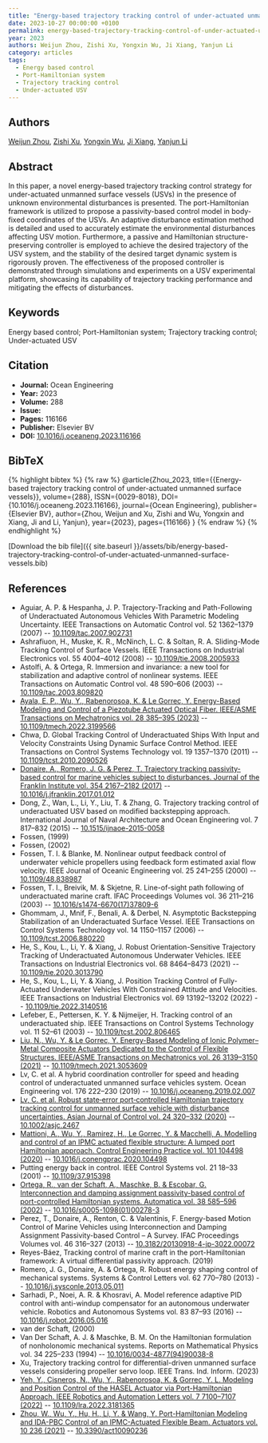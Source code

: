```yaml
---
title: "Energy-based trajectory tracking control of under-actuated unmanned surface vessels"
date: 2023-10-27 00:00:00 +0100
permalink: energy-based-trajectory-tracking-control-of-under-actuated-unmanned-surface-vessels
year: 2023
authors: Weijun Zhou, Zishi Xu, Yongxin Wu, Ji Xiang, Yanjun Li
category: articles
tags:
  - Energy based control
  - Port-Hamiltonian system
  - Trajectory tracking control
  - Under-actuated USV
---
```

 
## Authors
[Weijun Zhou](authors/weijun-zhou), [Zishi Xu](authors/zishi-xu), [Yongxin Wu](authors/yongxin-wu), [Ji Xiang](authors/ji-xiang), [Yanjun Li](authors/yanjun-li)
 
## Abstract
In this paper, a novel energy-based trajectory tracking control strategy for under-actuated unmanned surface vessels (USVs) in the presence of unknown environmental disturbances is presented. The port-Hamiltonian framework is utilized to propose a passivity-based control model in body-fixed coordinates of the USVs. An adaptive disturbance estimation method is detailed and used to accurately estimate the environmental disturbances affecting USV motion. Furthermore, a passive and Hamiltonian structure-preserving controller is employed to achieve the desired trajectory of the USV system, and the stability of the desired target dynamic system is rigorously proven. The effectiveness of the proposed controller is demonstrated through simulations and experiments on a USV experimental platform, showcasing its capability of trajectory tracking performance and mitigating the effects of disturbances.
 
## Keywords
Energy based control; Port-Hamiltonian system; Trajectory tracking control; Under-actuated USV
 
## Citation
- **Journal:** Ocean Engineering
- **Year:** 2023
- **Volume:** 288
- **Issue:** 
- **Pages:** 116166
- **Publisher:** Elsevier BV
- **DOI:** [10.1016/j.oceaneng.2023.116166](https://doi.org/10.1016/j.oceaneng.2023.116166)
 
## BibTeX
{% highlight bibtex %}
{% raw %}
@article{Zhou_2023,
  title={{Energy-based trajectory tracking control of under-actuated unmanned surface vessels}},
  volume={288},
  ISSN={0029-8018},
  DOI={10.1016/j.oceaneng.2023.116166},
  journal={Ocean Engineering},
  publisher={Elsevier BV},
  author={Zhou, Weijun and Xu, Zishi and Wu, Yongxin and Xiang, Ji and Li, Yanjun},
  year={2023},
  pages={116166}
}
{% endraw %}
{% endhighlight %}
 
[Download the bib file]({{ site.baseurl }}/assets/bib/energy-based-trajectory-tracking-control-of-under-actuated-unmanned-surface-vessels.bib)
 
## References
- Aguiar, A. P. & Hespanha, J. P. Trajectory-Tracking and Path-Following of Underactuated Autonomous Vehicles With Parametric Modeling Uncertainty. IEEE Transactions on Automatic Control vol. 52 1362–1379 (2007) -- [10.1109/tac.2007.902731](https://doi.org/10.1109/tac.2007.902731)
- Ashrafiuon, H., Muske, K. R., McNinch, L. C. & Soltan, R. A. Sliding-Mode Tracking Control of Surface Vessels. IEEE Transactions on Industrial Electronics vol. 55 4004–4012 (2008) -- [10.1109/tie.2008.2005933](https://doi.org/10.1109/tie.2008.2005933)
- Astolfi, A. & Ortega, R. Immersion and invariance: a new tool for stabilization and adaptive control of nonlinear systems. IEEE Transactions on Automatic Control vol. 48 590–606 (2003) -- [10.1109/tac.2003.809820](https://doi.org/10.1109/tac.2003.809820)
- [Ayala, E. P., Wu, Y., Rabenorosoa, K. & Le Gorrec, Y. Energy-Based Modeling and Control of a Piezotube Actuated Optical Fiber. IEEE/ASME Transactions on Mechatronics vol. 28 385–395 (2023)](energy-based-modeling-and-control-of-a-piezotube-actuated-optical-fiber) -- [10.1109/tmech.2022.3199566](https://doi.org/10.1109/tmech.2022.3199566)
- Chwa, D. Global Tracking Control of Underactuated Ships With Input and Velocity Constraints Using Dynamic Surface Control Method. IEEE Transactions on Control Systems Technology vol. 19 1357–1370 (2011) -- [10.1109/tcst.2010.2090526](https://doi.org/10.1109/tcst.2010.2090526)
- [Donaire, A., Romero, J. G. & Perez, T. Trajectory tracking passivity-based control for marine vehicles subject to disturbances. Journal of the Franklin Institute vol. 354 2167–2182 (2017)](trajectory-tracking-passivity-based-control-for-marine-vehicles-subject-to-disturbances) -- [10.1016/j.jfranklin.2017.01.012](https://doi.org/10.1016/j.jfranklin.2017.01.012)
- Dong, Z., Wan, L., Li, Y., Liu, T. & Zhang, G. Trajectory tracking control of underactuated USV based on modified backstepping approach. International Journal of Naval Architecture and Ocean Engineering vol. 7 817–832 (2015) -- [10.1515/ijnaoe-2015-0058](https://doi.org/10.1515/ijnaoe-2015-0058)
- Fossen, (1999)
- Fossen, (2002)
- Fossen, T. I. & Blanke, M. Nonlinear output feedback control of underwater vehicle propellers using feedback form estimated axial flow velocity. IEEE Journal of Oceanic Engineering vol. 25 241–255 (2000) -- [10.1109/48.838987](https://doi.org/10.1109/48.838987)
- Fossen, T. I., Breivik, M. & Skjetne, R. Line-of-sight path following of underactuated marine craft. IFAC Proceedings Volumes vol. 36 211–216 (2003) -- [10.1016/s1474-6670(17)37809-6](https://doi.org/10.1016/s1474-6670(17)37809-6)
- Ghommam, J., Mnif, F., Benali, A. & Derbel, N. Asymptotic Backstepping Stabilization of an Underactuated Surface Vessel. IEEE Transactions on Control Systems Technology vol. 14 1150–1157 (2006) -- [10.1109/tcst.2006.880220](https://doi.org/10.1109/tcst.2006.880220)
- He, S., Kou, L., Li, Y. & Xiang, J. Robust Orientation-Sensitive Trajectory Tracking of Underactuated Autonomous Underwater Vehicles. IEEE Transactions on Industrial Electronics vol. 68 8464–8473 (2021) -- [10.1109/tie.2020.3013790](https://doi.org/10.1109/tie.2020.3013790)
- He, S., Kou, L., Li, Y. & Xiang, J. Position Tracking Control of Fully-Actuated Underwater Vehicles With Constrained Attitude and Velocities. IEEE Transactions on Industrial Electronics vol. 69 13192–13202 (2022) -- [10.1109/tie.2022.3140516](https://doi.org/10.1109/tie.2022.3140516)
- Lefeber, E., Pettersen, K. Y. & Nijmeijer, H. Tracking control of an underactuated ship. IEEE Transactions on Control Systems Technology vol. 11 52–61 (2003) -- [10.1109/tcst.2002.806465](https://doi.org/10.1109/tcst.2002.806465)
- [Liu, N., Wu, Y. & Le Gorrec, Y. Energy-Based Modeling of Ionic Polymer–Metal Composite Actuators Dedicated to the Control of Flexible Structures. IEEE/ASME Transactions on Mechatronics vol. 26 3139–3150 (2021)](energy-based-modeling-of-ionic-polymer-metal-composite-actuators-dedicated-to-the-control-of-flexible-structures) -- [10.1109/tmech.2021.3053609](https://doi.org/10.1109/tmech.2021.3053609)
- Lv, C. et al. A hybrid coordination controller for speed and heading control of underactuated unmanned surface vehicles system. Ocean Engineering vol. 176 222–230 (2019) -- [10.1016/j.oceaneng.2019.02.007](https://doi.org/10.1016/j.oceaneng.2019.02.007)
- [Lv, C. et al. Robust state‐error port‐controlled Hamiltonian trajectory tracking control for unmanned surface vehicle with disturbance uncertainties. Asian Journal of Control vol. 24 320–332 (2020)](robust-state-error-port-controlled-hamiltonian-trajectory-tracking-control-for-unmanned-surface-vehicle-with-disturbance-uncertainties) -- [10.1002/asjc.2467](https://doi.org/10.1002/asjc.2467)
- [Mattioni, A., Wu, Y., Ramirez, H., Le Gorrec, Y. & Macchelli, A. Modelling and control of an IPMC actuated flexible structure: A lumped port Hamiltonian approach. Control Engineering Practice vol. 101 104498 (2020)](modelling-and-control-of-an-ipmc-actuated-flexible-structure-a-lumped-port-hamiltonian-approach) -- [10.1016/j.conengprac.2020.104498](https://doi.org/10.1016/j.conengprac.2020.104498)
- Putting energy back in control. IEEE Control Systems vol. 21 18–33 (2001) -- [10.1109/37.915398](https://doi.org/10.1109/37.915398)
- [Ortega, R., van der Schaft, A., Maschke, B. & Escobar, G. Interconnection and damping assignment passivity-based control of port-controlled Hamiltonian systems. Automatica vol. 38 585–596 (2002)](interconnection-and-damping-assignment-passivity-based-control-of-port-controlled-hamiltonian-systems) -- [10.1016/s0005-1098(01)00278-3](https://doi.org/10.1016/s0005-1098(01)00278-3)
- Perez, T., Donaire, A., Renton, C. & Valentinis, F. Energy-based Motion Control of Marine Vehicles using Interconnection and Damping Assignment Passivity-based Control – A Survey. IFAC Proceedings Volumes vol. 46 316–327 (2013) -- [10.3182/20130918-4-jp-3022.00072](https://doi.org/10.3182/20130918-4-jp-3022.00072)
- Reyes-Báez, Tracking control of marine craft in the port-Hamiltonian framework: A virtual differential passivity approach. (2019)
- Romero, J. G., Donaire, A. & Ortega, R. Robust energy shaping control of mechanical systems. Systems &amp; Control Letters vol. 62 770–780 (2013) -- [10.1016/j.sysconle.2013.05.011](https://doi.org/10.1016/j.sysconle.2013.05.011)
- Sarhadi, P., Noei, A. R. & Khosravi, A. Model reference adaptive PID control with anti-windup compensator for an autonomous underwater vehicle. Robotics and Autonomous Systems vol. 83 87–93 (2016) -- [10.1016/j.robot.2016.05.016](https://doi.org/10.1016/j.robot.2016.05.016)
- van der Schaft, (2000)
- Van Der Schaft, A. J. & Maschke, B. M. On the Hamiltonian formulation of nonholonomic mechanical systems. Reports on Mathematical Physics vol. 34 225–233 (1994) -- [10.1016/0034-4877(94)90038-8](https://doi.org/10.1016/0034-4877(94)90038-8)
- Xu, Trajectory tracking control for differential-driven unmanned surface vessels considering propeller servo loop. IEEE Trans. Ind. Inform. (2023)
- [Yeh, Y., Cisneros, N., Wu, Y., Rabenorosoa, K. & Gorrec, Y. L. Modeling and Position Control of the HASEL Actuator via Port-Hamiltonian Approach. IEEE Robotics and Automation Letters vol. 7 7100–7107 (2022)](modeling-and-position-control-of-the-hasel-actuator-via-port-hamiltonian-approach) -- [10.1109/lra.2022.3181365](https://doi.org/10.1109/lra.2022.3181365)
- [Zhou, W., Wu, Y., Hu, H., Li, Y. & Wang, Y. Port-Hamiltonian Modeling and IDA-PBC Control of an IPMC-Actuated Flexible Beam. Actuators vol. 10 236 (2021)](port-hamiltonian-modeling-and-ida-pbc-control-of-an-ipmc-actuated-flexible-beam) -- [10.3390/act10090236](https://doi.org/10.3390/act10090236)

